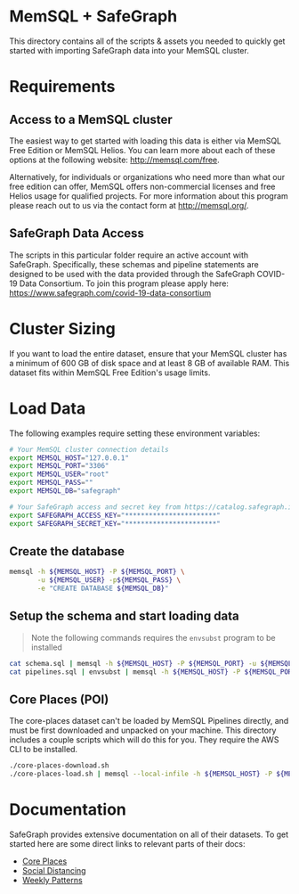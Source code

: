 # MemSQL + SafeGraph
This directory contains all of the scripts & assets you needed to quickly get
started with importing SafeGraph data into your MemSQL cluster.

# Requirements

## Access to a MemSQL cluster
The easiest way to get started with loading this data is either via MemSQL Free
Edition or MemSQL Helios. You can learn more about each of these options at the
following website: http://memsql.com/free.

Alternatively, for individuals or organizations who need more than what our free
edition can offer, MemSQL offers non-commercial licenses and free Helios usage
for qualified projects. For more information about this program please reach out
to us via the contact form at http://memsql.org/.

## SafeGraph Data Access
The scripts in this particular folder require an active account with SafeGraph.
Specifically, these schemas and pipeline statements are designed to be used
with the data provided through the SafeGraph COVID-19 Data Consortium. To join
this program please apply here: https://www.safegraph.com/covid-19-data-consortium

# Cluster Sizing
If you want to load the entire dataset, ensure that your MemSQL cluster has a
minimum of 600 GB of disk space and at least 8 GB of available RAM.  This
dataset fits within MemSQL Free Edition's usage limits.

# Load Data

The following examples require setting these environment variables:

```bash
# Your MemSQL cluster connection details
export MEMSQL_HOST="127.0.0.1"
export MEMSQL_PORT="3306"
export MEMSQL_USER="root"
export MEMSQL_PASS=""
export MEMSQL_DB="safegraph"

# Your SafeGraph access and secret key from https://catalog.safegraph.io/app/information
export SAFEGRAPH_ACCESS_KEY="***********************"
export SAFEGRAPH_SECRET_KEY="***********************"
```

## Create the database

```bash
memsql -h ${MEMSQL_HOST} -P ${MEMSQL_PORT} \
       -u ${MEMSQL_USER} -p${MEMSQL_PASS} \
       -e "CREATE DATABASE ${MEMSQL_DB}"
```

## Setup the schema and start loading data

> Note the following commands requires the `envsubst` program to be installed

```bash
cat schema.sql | memsql -h ${MEMSQL_HOST} -P ${MEMSQL_PORT} -u ${MEMSQL_USER} -p${MEMSQL_PASS} ${MEMSQL_DB}
cat pipelines.sql | envsubst | memsql -h ${MEMSQL_HOST} -P ${MEMSQL_PORT} -u ${MEMSQL_USER} -p${MEMSQL_PASS} ${MEMSQL_DB}
```

## Core Places (POI)
The core-places dataset can't be loaded by MemSQL Pipelines directly, and must
be first downloaded and unpacked on your machine. This directory includes a
couple scripts which will do this for you. They require the AWS CLI to be
installed.

```bash
./core-places-download.sh
./core-places-load.sh | memsql --local-infile -h ${MEMSQL_HOST} -P ${MEMSQL_PORT} -u ${MEMSQL_USER} -p${MEMSQL_PASS} ${MEMSQL_DB}
```

# Documentation

SafeGraph provides extensive documentation on all of their datasets. To get
started here are some direct links to relevant parts of their docs:

* [Core Places][core-places]
* [Social Distancing][social-distancing]
* [Weekly Patterns][weekly-patterns]

[core-places]: https://docs.safegraph.com/docs#section-core-places
[social-distancing]: https://docs.safegraph.com/docs/social-distancing-metrics
[weekly-patterns]: https://docs.safegraph.com/docs/weekly-patterns
